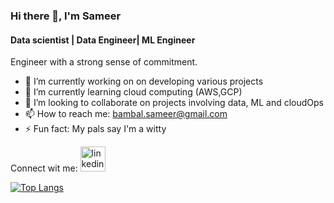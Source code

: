 				
### Hi there 👋, I'm Sameer 
#### Data scientist | Data Engineer| ML Engineer
Engineer with a strong sense of commitment.

- 🔭 I’m currently working on on  developing various projects 
- 🌱 I’m currently learning cloud computing (AWS,GCP)  
- 👯 I’m looking to collaborate on projects involving data, ML and cloudOps 
- 📫 How to reach me: bambal.sameer@gmail.com 
- ⚡ Fun fact: My pals say I'm a witty 

Connect wit me: 
[<img src='https://cdn.jsdelivr.net/npm/simple-icons@3.0.1/icons/linkedin.svg' alt='linkedin' height='40'>](https://www.linkedin.com/in/sameer-bambal/)  

[![Top Langs](https://github-readme-stats.vercel.app/api/top-langs/?username=samy9414)](https://github.com/anuraghazra/github-readme-stats)
